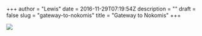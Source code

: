 +++
author = "Lewis"
date = 2016-11-29T07:19:54Z
description = ""
draft = false
slug = "gateway-to-nokomis"
title = "Gateway to Nokomis"
+++


![](/images/2016/11/2016-11-28-Nokomis-gateway-small.jpg)

